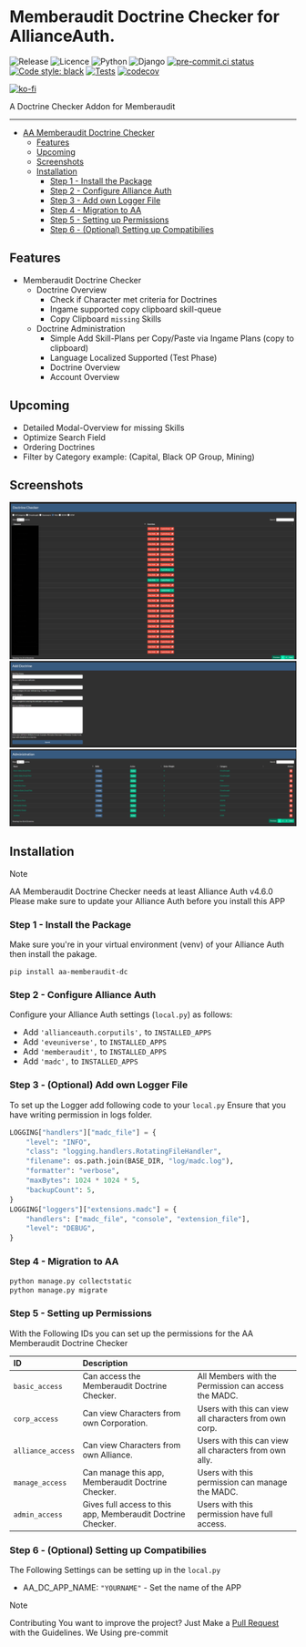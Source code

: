 # Memberaudit Doctrine Checker for AllianceAuth.<a name="aa-memberaudit-dc"></a>

![Release](https://img.shields.io/pypi/v/aa-memberaudit-dc?label=release)
![Licence](https://img.shields.io/github/license/geuthur/aa-memberaudit-dc)
![Python](https://img.shields.io/pypi/pyversions/aa-memberaudit-dc)
![Django](https://img.shields.io/pypi/frameworkversions/django/aa-memberaudit-dc.svg?label=django)
[![pre-commit.ci status](https://results.pre-commit.ci/badge/github/Geuthur/aa-memberaudit-dc/master.svg)](https://results.pre-commit.ci/latest/github/Geuthur/aa-memberaudit-dc/master)
[![Code style: black](https://img.shields.io/badge/code%20style-black-000000.svg)](https://github.com/psf/black)
[![Tests](https://github.com/Geuthur/aa-memberaudit-dc/actions/workflows/autotester.yml/badge.svg)](https://github.com/Geuthur/aa-memberaudit-dc/actions/workflows/autotester.yml)
[![codecov](https://codecov.io/gh/Geuthur/aa-memberaudit-dc/graph/badge.svg?token=YfJSsDECUm)](https://codecov.io/gh/Geuthur/aa-memberaudit-dc)

[![ko-fi](https://ko-fi.com/img/githubbutton_sm.svg)](https://ko-fi.com/W7W810Q5J4)

A Doctrine Checker Addon for Memberaudit

______________________________________________________________________

- [AA Memberaudit Doctrine Checker](#aa-memberaudit-dc)
  - [Features](#features)
  - [Upcoming](#upcoming)
  - [Screenshots](#screenshots)
  - [Installation](#features)
    - [Step 1 - Install the Package](#step1)
    - [Step 2 - Configure Alliance Auth](#step2)
    - [Step 3 - Add own Logger File](#step3)
    - [Step 4 - Migration to AA](#step4)
    - [Step 5 - Setting up Permissions](#step5)
    - [Step 6 - (Optional) Setting up Compatibilies](#step6)

## Features<a name="features"></a>

- Memberaudit Doctrine Checker
  - Doctrine Overview
    - Check if Character met criteria for Doctrines
    - Ingame supported copy clipboard skill-queue
    - Copy Clipboard `missing` Skills
  - Doctrine Administration
    - Simple Add Skill-Plans per Copy/Paste via Ingame Plans (copy to clipboard)
    - Language Localized Supported (Test Phase)
    - Doctrine Overview
    - Account Overview

## Upcoming<a name="upcoming"></a>

- Detailed Modal-Overview for missing Skills
- Optimize Search Field
- Ordering Doctrines
- Filter by Category example: (Capital, Black OP Group, Mining)

## Screenshots<a name="screenshots"></a>

![Characters](https://raw.githubusercontent.com/geuthur/aa-memberaudit-dc/master/madc/images/characters.png "Characters")
![Doctrine](https://raw.githubusercontent.com/geuthur/aa-memberaudit-dc/master/madc/images/doctrine.png "Doctrine")
![Administration](https://raw.githubusercontent.com/geuthur/aa-memberaudit-dc/master/madc/images/admin.png "Administration")

## Installation<a name="installation"></a>

> [!NOTE]
> AA Memberaudit Doctrine Checker needs at least Alliance Auth v4.6.0
> Please make sure to update your Alliance Auth before you install this APP

### Step 1 - Install the Package<a name="step1"></a>

Make sure you're in your virtual environment (venv) of your Alliance Auth then install the pakage.

```shell
pip install aa-memberaudit-dc
```

### Step 2 - Configure Alliance Auth<a name="step2"></a>

Configure your Alliance Auth settings (`local.py`) as follows:

- Add `'allianceauth.corputils',` to `INSTALLED_APPS`
- Add `'eveuniverse',` to `INSTALLED_APPS`
- Add `'memberaudit',` to `INSTALLED_APPS`
- Add `'madc',` to `INSTALLED_APPS`

### Step 3 - (Optional) Add own Logger File<a name="step3"></a>

To set up the Logger add following code to your `local.py`
Ensure that you have writing permission in logs folder.

```python
LOGGING["handlers"]["madc_file"] = {
    "level": "INFO",
    "class": "logging.handlers.RotatingFileHandler",
    "filename": os.path.join(BASE_DIR, "log/madc.log"),
    "formatter": "verbose",
    "maxBytes": 1024 * 1024 * 5,
    "backupCount": 5,
}
LOGGING["loggers"]["extensions.madc"] = {
    "handlers": ["madc_file", "console", "extension_file"],
    "level": "DEBUG",
}
```

### Step 4 - Migration to AA<a name="step4"></a>

```shell
python manage.py collectstatic
python manage.py migrate
```

### Step 5 - Setting up Permissions<a name="step5"></a>

With the Following IDs you can set up the permissions for the AA Memberaudit Doctrine Checker

| ID                | Description                                                  |                                                        |
| :---------------- | :----------------------------------------------------------- | :----------------------------------------------------- |
| `basic_access`    | Can access the Memberaudit Doctrine Checker.                 | All Members with the Permission can access the MADC.   |
| `corp_access`     | Can view Characters from own Corporation.                    | Users with this can view all characters from own corp. |
| `alliance_access` | Can view Characters from own Alliance.                       | Users with this can view all characters from own ally. |
| `manage_access`   | Can manage this app, Memberaudit Doctrine Checker.           | Users with this permission can manage the MADC.        |
| `admin_access`    | Gives full access to this app, Memberaudit Doctrine Checker. | Users with this permission have full access.           |

### Step 6 - (Optional) Setting up Compatibilies<a name="step6"></a>

The Following Settings can be setting up in the `local.py`

- AA_DC_APP_NAME: `"YOURNAME"` - Set the name of the APP

> [!NOTE]
> Contributing
> You want to improve the project?
> Just Make a [Pull Request](https://github.com/Geuthur/aa-memberaudit-dc/pulls) with the Guidelines.
> We Using pre-commit
